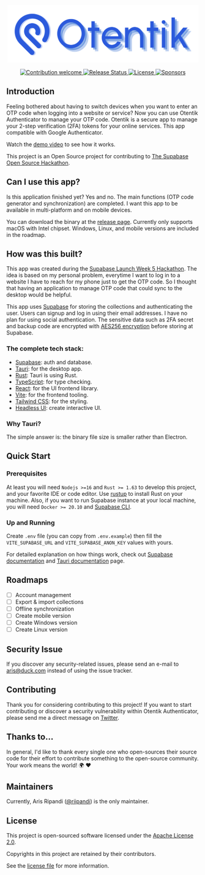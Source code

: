 <p align="center"><img src="./banner.svg" width="500" height="150" alt="Project Logo"></p>
<p align="center">
    <a href="https://github.com/riipandi/otentik-authenticator-desktop/pulse">
        <img src="https://img.shields.io/badge/Contributions-welcome-blue.svg?style=flat-square" alt="Contribution welcome">
    </a>
    <a href="https://github.com/riipandi/otentik-authenticator-desktop/releases/tag/latest">
        <img src="https://github.com/riipandi/otentik-authenticator-desktop/actions/workflows/release.yml/badge.svg?branch=main" alt="Release Status">
    </a>
    <a href="https://choosealicense.com/licenses/apache-2.0">
        <img src="https://img.shields.io/github/license/riipandi/otentik-authenticator-desktop?style=flat-square" alt="License">
    </a>
    <a href="https://github.com/sponsors/riipandi">
        <img src="https://img.shields.io/static/v1?color=26B643&label=Sponsor&message=%E2%9D%A4&logo=GitHub&style=flat-square" alt="Sponsors">
    </a>
</p>

## Introduction

Feeling bothered about having to switch devices when you want to enter an OTP code when logging into a website or service?
Now you can use Otentik Authenticator to manage your OTP code. Otentik is a secure app to manage your 2-step verification (2FA)
tokens for your online services. This app compatible with Google Authenticator.

Watch the [demo video](https://youtu.be/5hPbu7xgFl4) to see how it works.

This project is an Open Source project for contributing to [The Supabase Open Source Hackathon](https://supabase.com/blog/launch-week-5-hackathon).

## Can I use this app?

Is this application finished yet? Yes and no. The main functions (OTP code generator and synchronization) are completed. I want this app to be available
in multi-platform and on mobile devices.

You can download the binary at the [release page](https://github.com/riipandi/otentik-authenticator-desktop/releases).
Currently only supports macOS with Intel chipset. Windows, Linux, and mobile versions are included in the roadmap.

## How was this built?

This app was created during the [Supabase Launch Week 5 Hackathon](https://supabase.com/blog/launch-week-5-hackathon). The idea is based on my personal
problem, everytime I want to log in to a website I have to reach for my phone just to get the OTP code. So I thought that having an application to
manage OTP code that could sync to the desktop would be helpful.

This app uses [Supabase](https://supabase.com/) for storing the collections and authenticating the user. Users can signup and log in using their
email addresses. I have no plan for using social authentication. The sensitive data such as 2FA secret and backup code
are encrypted with [AES256 encryption](https://en.wikipedia.org/wiki/Advanced_Encryption_Standard) before storing at
Supabase.

### The complete tech stack:

-   [Supabase](https://supabase.com/): auth and database.
-   [Tauri](https://tauri.app/): for the desktop app.
-   [Rust](https://www.rust-lang.org/): Tauri is using Rust.
-   [TypeScript](https://www.typescriptlang.org/): for type checking.
-   [React](https://reactjs.org/): for the UI frontend library.
-   [Vite](https://vitejs.dev/): for the frontend tooling.
-   [Tailwind CSS](https://tailwindcss.com/): for the styling.
-   [Headless UI](https://headlessui.com/): create interactive UI.

### Why Tauri?

The simple answer is: the binary file size is smaller rather than Electron.

## Quick Start

### Prerequisites

At least you will need `Nodejs >=16` and `Rust >= 1.63` to develop this project, and your favorite IDE or code editor.
Use [rustup](https://rustup.rs/) to install Rust on your machine. Also, if you want to run Supabase instance at your
local machine, you will need `Docker >= 20.10` and [Supabase CLI](https://github.com/supabase/cli).

### Up and Running

Create `.env` file (you can copy from `.env.example`) then fill the `VITE_SUPABASE_URL` and `VITE_SUPABASE_ANON_KEY` values with yours.

For detailed explanation on how things work, check out [Supabase documentation](https://supabase.com/docs) and
[Tauri documentation](https://tauri.app/v1/guides/) page.

## Roadmaps

-   [ ] Account management
-   [ ] Export & import collections
-   [ ] Offline synchronization
-   [ ] Create mobile version
-   [ ] Create Windows version
-   [ ] Create Linux version

## Security Issue

If you discover any security-related issues, please send an e-mail to [aris@duck.com](mailto:aris@duck.com)
instead of using the issue tracker.

## Contributing

Thank you for considering contributing to this project! If you want to start contributing or discover a security
vulnerability within Otentik Authenticator, please send me a direct message on [Twitter](https://s.id/dmaris).

## Thanks to...

In general, I'd like to thank every single one who open-sources their source code for their effort to contribute
something to the open-source community. Your work means the world! 🌍 ❤️

## Maintainers

Currently, Aris Ripandi ([@riipandi](https://twitter.com/riipandi)) is the only maintainer.

## License

This project is open-sourced software licensed under the [Apache License 2.0][choosealicense].

Copyrights in this project are retained by their contributors.

See the [license file](./LICENSE) for more information.

[choosealicense]: https://choosealicense.com/licenses/apache-2.0/
